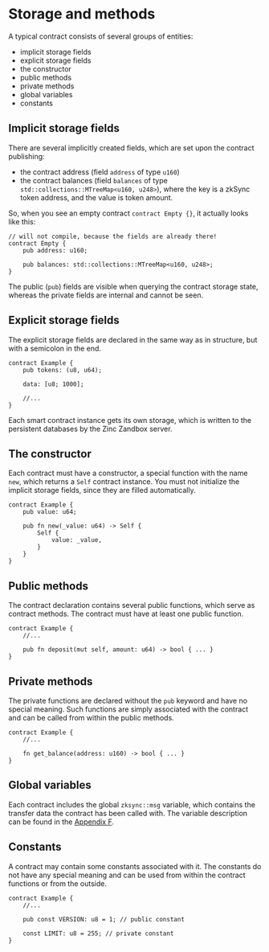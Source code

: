 # Storage and methods

A typical contract consists of several groups of entities:

- implicit storage fields
- explicit storage fields
- the constructor
- public methods
- private methods
- global variables
- constants

## Implicit storage fields

There are several implicitly created fields, which are set upon the contract publishing:

- the contract address (field `address` of type `u160`)
- the contract balances (field `balances` of type `std::collections::MTreeMap<u160, u248>`),
where the key is a zkSync token address, and the value is token amount.

So, when you see an empty contract `contract Empty {}`, it actually looks like this:

```rust,no_run,noplaypen
// will not compile, because the fields are already there!
contract Empty {
    pub address: u160;

    pub balances: std::collections::MTreeMap<u160, u248>;
}
```

The public (`pub`) fields are visible when querying the contract storage state,
whereas the private fields are internal and cannot be seen.

## Explicit storage fields

The explicit storage fields are declared in the same way as in structure, but with
a semicolon in the end.

```rust,no_run,noplaypen
contract Example {
    pub tokens: (u8, u64);

    data: [u8; 1000];

    //...
}
```

Each smart contract instance gets its own storage, which is written to the
persistent databases by the Zinc Zandbox server.

## The constructor

Each contract must have a constructor, a special function with the name `new`, which
returns a `Self` contract instance. You must not initialize the implicit storage fields,
since they are filled automatically.

```rust,no_run,noplaypen
contract Example {
    pub value: u64;

    pub fn new(_value: u64) -> Self {
        Self {
            value: _value,
        }
    }
}
```

## Public methods

The contract declaration contains several public functions, which serve as
contract methods. The contract must have at least one public function.

```rust,no_run,noplaypen
contract Example {
    //...

    pub fn deposit(mut self, amount: u64) -> bool { ... }
}
```

## Private methods

The private functions are declared without the `pub` keyword and have no
special meaning. Such functions are simply associated with the contract and
can be called from within the public methods.

```rust,no_run,noplaypen
contract Example {
    //...

    fn get_balance(address: u160) -> bool { ... }
}
```

## Global variables

Each contract includes the global `zksync::msg` variable, which contains the
transfer data the contract has been called with. The variable description can
be found in the [Appendix F](../appendix/F-zksync-library.md).

## Constants

A contract may contain some constants associated with it. The constants do not
have any special meaning and can be used from within the contract functions or
from the outside.

```rust,no_run,noplaypen
contract Example {
    //...

    pub const VERSION: u8 = 1; // public constant 

    const LIMIT: u8 = 255; // private constant
}
```
